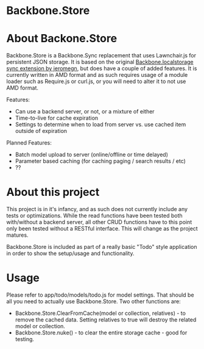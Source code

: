 Backbone.Store
======================================================================

# About Backone.Store
Backbone.Store is a Backbone.Sync replacement that uses Lawnchair.js for persistent JSON storage. It is based on the original [Backbone.localstorage 
sync extension by jeromegn](https://github.com/jeromegn/Backbone.localStorage), but does have a couple of added features.  It is currently written in AMD format and as such
requires usage of a module loader such as Require.js or curl.js, or you will need to alter it to not use AMD format.

Features:
* Can use a backend server, or not, or a mixture of either
* Time-to-live for cache expiration
* Settings to determine when to load from server vs. use cached item outside of expiration
	
Planned Features:
* Batch model upload to server (online/offline or time delayed)
* Parameter based caching (for caching paging / search results / etc)
* ??

# About this project
This project is in it's infancy, and as such does not currently include any tests or optimizations. While the read functions have been tested both with/without 
a backend server, all other CRUD functions have to this point only been tested without a RESTful interface. This will change as the project matures.  

Backbone.Store is included as part of a really basic "Todo" style application in order to show the setup/usage and functionality. 

# Usage
Please refer to app/todo/models/todo.js for model settings. That should be all you need to actually use Backbone.Store.  Two other functions are:
* Backbone.Store.ClearFromCache(model or collection, relatives)  - to remove the cached data. Setting relatives to true will destroy the related model or collection.
* Backbone.Store.nuke() - to clear the entire storage cache - good for testing.
	

